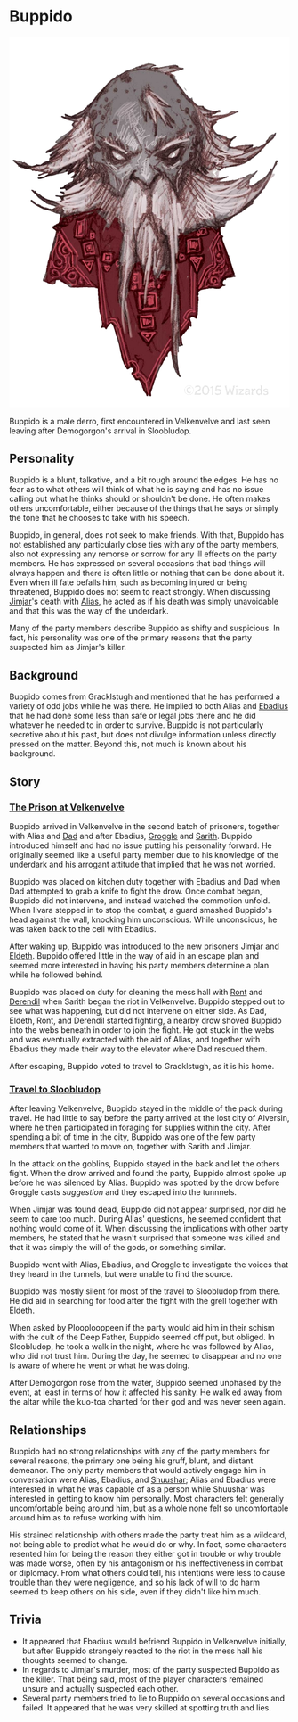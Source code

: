 # Buppido

![Buppido](Buppido.png)

Buppido is a male derro, first encountered in Velkenvelve and last seen leaving after Demogorgon's arrival in Sloobludop.

## Personality
Buppido is a blunt, talkative, and a bit rough around the edges. He has no fear as to what others will think of what he is saying and has no issue calling out what he thinks should or shouldn't be done. He often makes others uncomfortable, either because of the things that he says or simply the tone that he chooses to take with his speech.

Buppido, in general, does not seek to make friends. With that, Buppido has not established any particularly close ties with any of the party members, also not expressing any remorse or sorrow for any ill effects on the party members. He has expressed on several occasions that bad things will always happen and there is often little or nothing that can be done about it. Even when ill fate befalls him, such as becoming injured or being threatened, Buppido does not seem to react strongly. When discussing [Jimjar](jimjar.md)'s death with [Alias](../pcs/alias.md), he acted as if his death was simply unavoidable and that this was the way of the underdark.

Many of the party members describe Buppido as shifty and suspicious. In fact, his personality was one of the primary reasons that the party suspected him as Jimjar's killer.

## Background
Buppido comes from Gracklstugh and mentioned that he has performed a variety of odd jobs while he was there. He implied to both Alias and [Ebadius](../pcs/ebadius.md) that he had done some less than safe or legal jobs there and he did whatever he needed to in order to survive. Buppido is not particularly secretive about his past, but does not divulge information unless directly pressed on the matter. Beyond this, not much is known about his background.

## Story
### [The Prison at Velkenvelve](../../sessions/arc01/info.md)
Buppido arrived in Velkenvelve in the second batch of prisoners, together with Alias and [Dad](../pcs/dad.md) and after Ebadius, [Groggle](../pcs/groggle.md) and [Sarith](sarith.md). Buppido introduced himself and had no issue putting his personality forward. He originally seemed like a useful party member due to his knowledge of the underdark and his arrogant attitude that implied that he was not worried.

Buppido was placed on kitchen duty together with Ebadius and Dad when Dad attempted to grab a knife to fight the drow. Once combat began, Buppido did not intervene, and instead watched the commotion unfold. When Ilvara stepped in to stop the combat, a guard smashed Buppido's head against the wall, knocking him unconscious. While unconscious, he was taken back to the cell with Ebadius.

After waking up, Buppido was introduced to the new prisoners Jimjar and [Eldeth](eldeth.md). Buppido offered little in the way of aid in an escape plan and seemed more interested in having his party members determine a plan while he followed behind.

Buppido was placed on duty for cleaning the mess hall with [Ront](ront.md) and [Derendil](derendil.md) when Sarith began the riot in Velkenvelve. Buppido stepped out to see what was happening, but did not intervene on either side. As Dad, Eldeth, Ront, and Derendil started fighting, a nearby drow shoved Buppido into the webs beneath in order to join the fight. He got stuck in the webs and was eventually extracted with the aid of Alias, and together with Ebadius they made their way to the elevator where Dad rescued them.

After escaping, Buppido voted to travel to Gracklstugh, as it is his home.

### [Travel to Sloobludop](../../sessions/arc02/info.md)
After leaving Velkenvelve, Buppido stayed in the middle of the pack during travel. He had little to say before the party arrived at the lost city of Alversin, where he then participated in foraging for supplies within the city. After spending a bit of time in the city, Buppido was one of the few party members that wanted to move on, together with Sarith and Jimjar.

In the attack on the goblins, Buppido stayed in the back and let the others fight. When the drow arrived and found the party, Buppido almost spoke up before he was silenced by Alias. Buppido was spotted by the drow before Groggle casts *suggestion* and they escaped into the tunnnels.

When Jimjar was found dead, Buppido did not appear surprised, nor did he seem to care too much. During Alias' questions, he seemed confident that nothing would come of it. When discussing the implications with other party members, he stated that he wasn't surprised that someone was killed and that it was simply the will of the gods, or something similar. 

Buppido went with Alias, Ebadius, and Groggle to investigate the voices that they heard in the tunnels, but were unable to find the source.

Buppido was mostly silent for most of the travel to Sloobludop from there. He did aid in searching for food after the fight with the grell together with Eldeth.

When asked by Plooplooppeen if the party would aid him in their schism with the cult of the Deep Father, Buppido seemed off put, but obliged. In Sloobludop, he took a walk in the night, where he was followed by Alias, who did not trust him. During the day, he seemed to disappear and no one is aware of where he went or what he was doing.

After Demogorgon rose from the water, Buppido seemed unphased by the event, at least in terms of how it affected his sanity. He walk ed away from the altar while the kuo-toa chanted for their god and was never seen again.

## Relationships
Buppido had no strong relationships with any of the party members for several reasons, the primary one being his gruff, blunt, and distant demeanor. The only party members that would actively engage him in conversation were Alias, Ebadius, and [Shuushar](shuushar.md); Alias and Ebadius were interested in what he was capable of as a person while Shuushar was interested in getting to know him personally. Most characters felt generally uncomfortable being around him, but as a whole none felt so uncomfortable around him as to refuse working with him.

His strained relationship with others made the party treat him as a wildcard, not being able to predict what he would do or why. In fact, some characters resented him for being the reason they either got in trouble or why trouble was made worse, often by his antagonism or his ineffectiveness in combat or diplomacy. From what others could tell, his intentions were less to cause trouble than they were negligence, and so his lack of will to do harm seemed to keep others on his side, even if they didn't like him much.

## Trivia
* It appeared that Ebadius would befriend Buppido in Velkenvelve initially, but after Buppido strangely reacted to the riot in the mess hall his thoughts seemed to change.
* In regards to Jimjar's murder, most of the party suspected Buppido as the killer. That being said, most of the player characters remained unsure and actually suspected each other.
* Several party members tried to lie to Buppido on several occasions and failed. It appeared that he was very skilled at spotting truth and lies.
